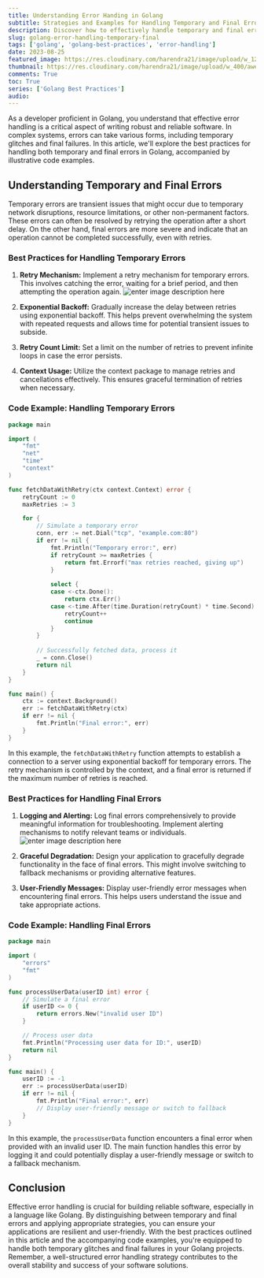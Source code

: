 ```yaml
---
title: Understanding Error Handing in Golang
subtitle: Strategies and Examples for Handling Temporary and Final Errors in Golang
description: Discover how to effectively handle temporary and final errors in Golang applications. Learn best practices, including retry mechanisms, exponential backoff, context usage, and graceful degradation, accompanied by illustrative code examples for resilient error management in your Golang projects.
slug: golang-error-handling-temporary-final
tags: ['golang', 'golang-best-practices', 'error-handling']
date: 2023-08-25
featured_image: https://res.cloudinary.com/harendra21/image/upload/w_1200/awesome-blog/awesome-golang/Error_Handling_aqphgs.png
thumbnail: https://res.cloudinary.com/harendra21/image/upload/w_400/awesome-blog/awesome-golang/Error_Handling_aqphgs.png
comments: True
toc: True
series: ['Golang Best Practices']
audio: 
---
```


As a developer proficient in Golang, you understand that effective error handling is a critical aspect of writing robust and reliable software. In complex systems, errors can take various forms, including temporary glitches and final failures. In this article, we'll explore the best practices for handling both temporary and final errors in Golang, accompanied by illustrative code examples.

## Understanding Temporary and Final Errors

Temporary errors are transient issues that might occur due to temporary network disruptions, resource limitations, or other non-permanent factors. These errors can often be resolved by retrying the operation after a short delay. On the other hand, final errors are more severe and indicate that an operation cannot be completed successfully, even with retries.

### Best Practices for Handling Temporary Errors

1. **Retry Mechanism:** Implement a retry mechanism for temporary errors. This involves catching the error, waiting for a brief period, and then attempting the operation again.
![enter image description here](https://codecurated.com/content/images/2022/12/Cover.png)

2. **Exponential Backoff:** Gradually increase the delay between retries using exponential backoff. This helps prevent overwhelming the system with repeated requests and allows time for potential transient issues to subside.

3. **Retry Count Limit:** Set a limit on the number of retries to prevent infinite loops in case the error persists.

4. **Context Usage:** Utilize the context package to manage retries and cancellations effectively. This ensures graceful termination of retries when necessary.

### Code Example: Handling Temporary Errors

```go
package main

import (
	"fmt"
	"net"
	"time"
	"context"
)

func fetchDataWithRetry(ctx context.Context) error {
	retryCount := 0
	maxRetries := 3

	for {
		// Simulate a temporary error
		conn, err := net.Dial("tcp", "example.com:80")
		if err != nil {
			fmt.Println("Temporary error:", err)
			if retryCount >= maxRetries {
				return fmt.Errorf("max retries reached, giving up")
			}
			
			select {
			case <-ctx.Done():
				return ctx.Err()
			case <-time.After(time.Duration(retryCount) * time.Second):
				retryCount++
				continue
			}
		}
		
		// Successfully fetched data, process it
		_ = conn.Close()
		return nil
	}
}

func main() {
	ctx := context.Background()
	err := fetchDataWithRetry(ctx)
	if err != nil {
		fmt.Println("Final error:", err)
	}
}
```

In this example, the `fetchDataWithRetry` function attempts to establish a connection to a server using exponential backoff for temporary errors. The retry mechanism is controlled by the context, and a final error is returned if the maximum number of retries is reached.

### Best Practices for Handling Final Errors

1. **Logging and Alerting:** Log final errors comprehensively to provide meaningful information for troubleshooting. Implement alerting mechanisms to notify relevant teams or individuals.
![enter image description here](https://ix-cdn.b2e5.com/images/32040/32040_939497d007a1433e9e9755266c64c00c_1538508330.png)

2. **Graceful Degradation:** Design your application to gracefully degrade functionality in the face of final errors. This might involve switching to fallback mechanisms or providing alternative features.

3. **User-Friendly Messages:** Display user-friendly error messages when encountering final errors. This helps users understand the issue and take appropriate actions.

### Code Example: Handling Final Errors

```go
package main

import (
	"errors"
	"fmt"
)

func processUserData(userID int) error {
	// Simulate a final error
	if userID <= 0 {
		return errors.New("invalid user ID")
	}

	// Process user data
	fmt.Println("Processing user data for ID:", userID)
	return nil
}

func main() {
	userID := -1
	err := processUserData(userID)
	if err != nil {
		fmt.Println("Final error:", err)
		// Display user-friendly message or switch to fallback
	}
}
```

In this example, the `processUserData` function encounters a final error when provided with an invalid user ID. The main function handles this error by logging it and could potentially display a user-friendly message or switch to a fallback mechanism.

## Conclusion

Effective error handling is crucial for building reliable software, especially in a language like Golang. By distinguishing between temporary and final errors and applying appropriate strategies, you can ensure your applications are resilient and user-friendly. With the best practices outlined in this article and the accompanying code examples, you're equipped to handle both temporary glitches and final failures in your Golang projects. Remember, a well-structured error handling strategy contributes to the overall stability and success of your software solutions.